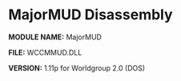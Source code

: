 # MajorMUD Disassembly

**MODULE NAME:** MajorMUD

**FILE:** WCCMMUD.DLL

**VERSION:** 1.11p for Worldgroup 2.0 (DOS)

